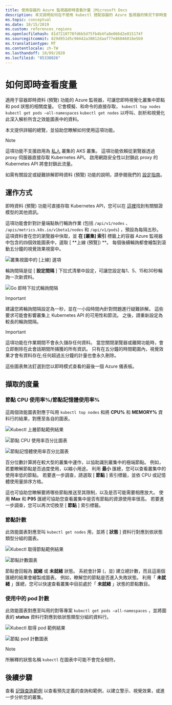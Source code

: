 ```yaml
---
title: 使用容器的 Azure 監視器即時查看計量 |Microsoft Docs
description: 本文說明如何在不使用 kubectl 搭配容器的 Azure 監視器的情況下即時查看計量。
ms.topic: conceptual
ms.date: 10/15/2019
ms.custom: references_regions
ms.openlocfilehash: 81d7210778fd6b5d75fb4b4fa8e066d2e015174f
ms.sourcegitcommit: 829d951d5c90442a38012daaf77e86046018e5b9
ms.translationtype: MT
ms.contentlocale: zh-TW
ms.lasthandoff: 10/09/2020
ms.locfileid: "85338026"
---
```

# <a name="how-to-view-metrics-in-real-time"></a>如何即時查看度量

適用于容器即時資料 (預覽) 功能的 Azure 監視器，可讓您即時視覺化叢集中節點和 pod 狀態的相關度量。 它會模擬、和命令的直接存取， `kubectl top nodes` `kubectl get pods –all-namespaces` `kubectl get nodes` 以呼叫、剖析和視覺化此深入解析所含之效能圖表中的資料。

本文提供詳細的總覽，並協助您瞭解如何使用這項功能。

>[!NOTE]
>這項功能不支援啟用為 [私人](https://azure.microsoft.com/updates/aks-private-cluster/) 叢集的 AKS 叢集。 這項功能依賴從瀏覽器透過 proxy 伺服器直接存取 Kubernetes API。 啟用網路安全性以封鎖此 proxy 的 Kubernetes API 將會封鎖此流量。

如需有關設定或疑難排解即時資料 (預覽) 功能的說明，請參閱我們的 [設定指南](container-insights-livedata-setup.md)。

## <a name="how-it-works"></a>運作方式

即時資料 (預覽) 功能可直接存取 Kubernetes API，您可以在 [這裡](https://kubernetes.io/docs/concepts/overview/kubernetes-api/)找到有關驗證模型的其他資訊。

這項功能會針對計量端點執行輪詢作業 (包括 `/api/v1/nodes` 、 `/apis/metrics.k8s.io/v1beta1/nodes` 和 `/api/v1/pods`) ，預設為每隔五秒。 這項資料會在您的瀏覽器中快取，並 **在 [叢集] 索引** 標籤上的容器 Azure 監視器中包含的四個效能圖表中，選取 [ **上線 (預覽]) **。 每個後續輪詢都會繪製到滾動五分鐘的視覺效果視窗中。

![叢集視圖中的 [上線] 選項](./media/container-insights-livedata-metrics/cluster-view-go-live-example-01.png)

輪詢間隔是從 [ **設定間隔** ] 下拉式清單中設定，可讓您設定每1、5、15和30秒輪詢一次新資料。

![Go 即時下拉式輪詢間隔](./media/container-insights-livedata-metrics/cluster-view-polling-interval-dropdown.png)

>[!IMPORTANT]
>建議您將輪詢間隔設定為一秒，並在一小段時間內針對問題進行疑難排解。 這些要求可能會影響叢集上 Kubernetes API 的可用性和節流。 之後，請重新設定為較長的輪詢間隔。

>[!IMPORTANT]
>這項功能在作業期間不會永久儲存任何資料。 當您關閉瀏覽器或離開功能時，會立即刪除在此會話期間所捕獲的所有資訊。 只有在五分鐘的時間範圍內，視覺效果才會有資料存在;任何超過五分鐘的計量也會永久刪除。

這些圖表無法釘選到您以即時模式查看的最後一個 Azure 儀表板。

## <a name="metrics-captured"></a>擷取的度量

### <a name="node-cpu-utilization---node-memory-utilization-"></a>節點 CPU 使用率%/節點記憶體使用率%

這兩個效能圖表對應于叫用 `kubectl top nodes` 和將 **CPU%** 和 **MEMORY%** 資料行的結果，對應至各自的圖表。

![Kubectl 上層節點範例結果](./media/container-insights-livedata-metrics/kubectl-top-nodes-example.png)

![節點 CPU 使用率百分比圖表](./media/container-insights-livedata-metrics/cluster-view-node-cpu-util.png)

![節點記憶體使用率百分比圖表](./media/container-insights-livedata-metrics/cluster-view-node-memory-util.png)

百分位數計算將在較大型的叢集中運作，以協助識別叢集中的極端節點。 例如，若要瞭解節點是否過度使用，以縮小用途。 利用 **最小** 匯總，您可以查看叢集中的使用率低的節點。 若要進一步調查，請選取 [ **節點** ] 索引標籤，並依 CPU 或記憶體使用量排序方格。

這也可協助您瞭解要將哪些節點推送至其限制，以及是否可能需要相應放大。 使用 **Max** 和 **P95** 匯總可協助您查看叢集中是否有節點的資源使用率很高。 若要進一步調查，您可以再次切換至 [ **節點** ] 索引標籤。

### <a name="node-count"></a>節點計數

此效能圖表對應至叫 `kubectl get nodes` 用，並將 [ **狀態** ] 資料行對應到依狀態類型分組的圖表。

![Kubectl 取得節點範例結果](./media/container-insights-livedata-metrics/kubectl-get-nodes-example.png)

![節點計數圖表](./media/container-insights-livedata-metrics/cluster-view-node-count-01.png)

節點會回報為 **就緒** 或 **未就緒** 狀態。 系統會計算 (，並) 建立總計數，而且這兩個匯總的結果會繪製成圖表。
例如，瞭解您的節點是否進入失敗狀態。 利用「 **未就緒** 」匯總，您可以快速查看叢集中目前處於「 **未就緒** 」狀態的節點數目。

### <a name="active-pod-count"></a>使用中的 pod 計數

此效能圖表對應至叫用的對等專案 `kubectl get pods –all-namespaces` ，並將圖表的 **status** 資料行對應到依狀態類型分組的資料行。

![Kubectl 取得 pod 範例結果](./media/container-insights-livedata-metrics/kubectl-get-pods-example.png)

![節點 pod 計數圖表](./media/container-insights-livedata-metrics/cluster-view-node-pod-count.png)

>[!NOTE]
>所解釋的狀態名稱 `kubectl` 在圖表中可能不會完全相符。

## <a name="next-steps"></a>後續步驟

查看 [記錄查詢範例](container-insights-log-search.md#search-logs-to-analyze-data) 以查看預先定義的查詢和範例，以建立警示、視覺效果，或進一步分析您的叢集。
